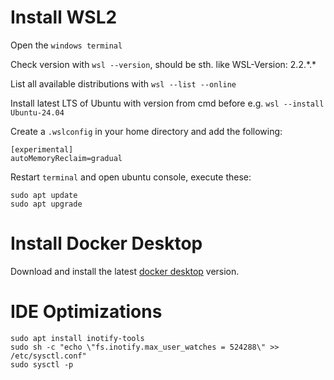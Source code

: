 # Install WSL2

Open the `windows terminal`

Check version with `wsl --version`, should be sth. like WSL-Version: 2.2.\*.\*

List all available distributions with `wsl --list --online`

Install latest LTS of Ubuntu with version from cmd before e.g. `wsl --install Ubuntu-24.04`

Create a `.wslconfig` in your home directory and add the following:
```
[experimental]
autoMemoryReclaim=gradual
```

Restart `terminal` and open ubuntu console, execute these:
```
sudo apt update
sudo apt upgrade
```

# Install Docker Desktop

Download and install the latest [docker desktop](https://www.docker.com/products/docker-desktop/) version.

# IDE Optimizations
```
sudo apt install inotify-tools
sudo sh -c "echo \"fs.inotify.max_user_watches = 524288\" >> /etc/sysctl.conf"
sudo sysctl -p
```